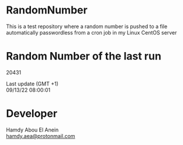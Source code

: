 # RandomNumber    
This is a test repository where a random number is pushed to a file automatically passwordless from a cron job in my Linux CentOS server    
# Random Number of the last run   
20431
      
Last update (GMT +1)    
09/13/22 08:00:01
# Developer    
Hamdy Abou El Anein   
hamdy.aea@protonmail.com
